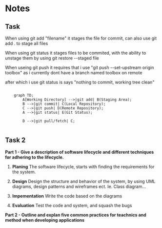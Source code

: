 # Notes

## Task 
When using git add "filename" it stages the file for commit, can also use git add . to stage all files  

When using git status it stages files to be commited, with the ability to unstage them by using git restore --staged file  

When useing git push it requires that i use "git push --set-upstream origin toolbox" as i currently dont have a branch named toolbox on remote

after which i use git status is says "nothing to commit, working tree clean"

```mermaid

    graph TD;
        A[Working Directory] -->|git add| B(Staging Area);
        B -->|git commit| C(Local Repository);
        C -->|git push| D(Remote Repository);
        A -->|git status| E(Git Status);

        D -->|git pull/fetch| C;      


```


## Task 2 
**Part 1 - Give a description of software lifecycle and different techniques for adhering to the lifecycle.**  

1. **Planing** The software lifecycle, starts with finding the requirements for the system. 

2. **Design** Design the structure and behavior of the system, by using UML diagrams, design patterns and wireframes ect. Ie. Class diagram...

3. **Impementation** Write the code based on the diagrams

4. **Evaluation** Test the code and system, and squash the bugs




**Part 2 - Outline and explan five common practices for teachnics and method when developing applications**

